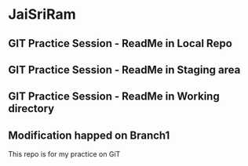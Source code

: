 # JaiSriRam

## GIT Practice Session - ReadMe in Local Repo 

## GIT Practice Session - ReadMe in Staging area

## GIT Practice Session - ReadMe in Working directory

## Modification happed on Branch1

This repo is for my practice on GiT
